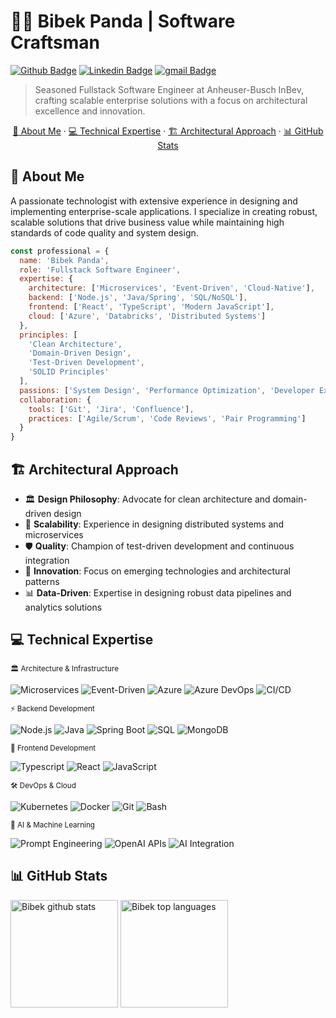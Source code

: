 # 👨‍💻 Bibek Panda | Software Craftsman

[![Github Badge](https://img.shields.io/badge/GitHub--000?style=social&logo=Github&logoColor=black&link=https://github.com/bibekp-dev)](https://github.com/bibekp-dev) 
[![Linkedin Badge](https://img.shields.io/badge/LinkedIn--000?style=social&logo=Linkedin&logoColor=0077B5&link=https://www.linkedin.com/in/pandabibek/)](https://www.linkedin.com/in/pandabibek/)
[![gmail Badge](https://img.shields.io/badge/email--000?style=social&logo=microsoft-outlook&logoColor=0078d4&link=mailto:bibekananda.panda@gmail.com)](mailto:bibekananda.panda@gmail.com)

> Seasoned Fullstack Software Engineer at Anheuser-Busch InBev, crafting scalable enterprise solutions with a focus on architectural excellence and innovation.

<p align='center'>
  <a href="#-about-me">👤 About Me</a>
  ·
  <a href="#-technical-expertise">💻 Technical Expertise</a>
  ·
  <a href="#-architectural-approach">🏗️ Architectural Approach</a>
  ·
  <a href="#-github-stats">📊 GitHub Stats</a>
</p>

## 👤 About Me

A passionate technologist with extensive experience in designing and implementing enterprise-scale applications. I specialize in creating robust, scalable solutions that drive business value while maintaining high standards of code quality and system design.

```js
const professional = {
  name: 'Bibek Panda',
  role: 'Fullstack Software Engineer',
  expertise: {
    architecture: ['Microservices', 'Event-Driven', 'Cloud-Native'],
    backend: ['Node.js', 'Java/Spring', 'SQL/NoSQL'],
    frontend: ['React', 'TypeScript', 'Modern JavaScript'],
    cloud: ['Azure', 'Databricks', 'Distributed Systems']
  },
  principles: [
    'Clean Architecture',
    'Domain-Driven Design',
    'Test-Driven Development',
    'SOLID Principles'
  ],
  passions: ['System Design', 'Performance Optimization', 'Developer Experience'],
  collaboration: {
    tools: ['Git', 'Jira', 'Confluence'],
    practices: ['Agile/Scrum', 'Code Reviews', 'Pair Programming']
  }
}
```

## 🏗️ Architectural Approach

- 🏛️ **Design Philosophy**: Advocate for clean architecture and domain-driven design
- 🔄 **Scalability**: Experience in designing distributed systems and microservices
- 🛡️ **Quality**: Champion of test-driven development and continuous integration
- 🚀 **Innovation**: Focus on emerging technologies and architectural patterns
- 📊 **Data-Driven**: Expertise in designing robust data pipelines and analytics solutions

## 💻 Technical Expertise

<sub>🏛️ Architecture & Infrastructure</sub>

<img src="https://img.shields.io/badge/-Microservices-0078D4?style=flat" alt="Microservices" /> <img src="https://img.shields.io/badge/-Event--Driven-0078D4?style=flat" alt="Event-Driven" /> <img src="https://img.shields.io/badge/-Azure-0078D4?logo=microsoftAzure&logoColor=white&labelColor=0078D4" alt="Azure" /> <img src="https://img.shields.io/badge/-Azure%20DevOps-0078D4?logo=azuredevops&logoColor=white&labelColor=0078D4" alt="Azure DevOps" /> <img src="https://img.shields.io/badge/-CI%2FCD-2088FF?style=flat" alt="CI/CD" />

<sub>⚡ Backend Development</sub>

<img src="https://img.shields.io/badge/-Node.js-339933?logo=node.js&logoColor=white&labelColor=339933" alt="Node.js" /> <img src="https://img.shields.io/badge/-Java-007396?logo=java&logoColor=white&labelColor=007396" alt="Java" /> <img src="https://img.shields.io/badge/-Spring%20Boot-6DB33F?logo=spring&logoColor=white&labelColor=6DB33F" alt="Spring Boot" /> <img src="https://img.shields.io/badge/-SQL-4479A1?logo=postgresql&logoColor=white&labelColor=4479A1" alt="SQL" /> <img src="https://img.shields.io/badge/-MongoDB-47A248?logo=mongodb&logoColor=white&labelColor=47A248" alt="MongoDB" />

<sub>🎨 Frontend Development</sub>

<img src="https://img.shields.io/badge/-TypeScript-007ACC?logo=typescript&logoColor=white&labelColor=007ACC" alt="Typescript" /> <img src="https://img.shields.io/badge/-React%20JS-61DAFB?logo=react&logoColor=white&labelColor=61DAFB" alt="React" /> <img src="https://img.shields.io/badge/-Modern%20JavaScript-F7DF1E?logo=javascript&logoColor=white&labelColor=F7DF1E" alt="JavaScript" />

<sub>🛠️ DevOps & Cloud</sub>

<img src="https://img.shields.io/badge/-Kubernetes-326CE5?logo=kubernetes&logoColor=white&labelColor=326CE5" alt="Kubernetes" /> <img src="https://img.shields.io/badge/-Docker-2496ED?logo=docker&logoColor=white&labelColor=2496ED" alt="Docker" /> <img src="https://img.shields.io/badge/-Git-F05032?logo=Git&logoColor=white&labelColor=F05032" alt="Git" /> <img src="https://img.shields.io/badge/-bash-4EAA25?logo=gnuBash&logoColor=white&labelColor=4EAA25" alt="Bash" />

<sub>🤖 AI & Machine Learning</sub>

<img src="https://img.shields.io/badge/-Prompt%20Engineering-FF6B6B?style=flat&logo=openai&logoColor=white" alt="Prompt Engineering" /> <img src="https://img.shields.io/badge/-OpenAI%20APIs-412991?style=flat&logo=openai&logoColor=white" alt="OpenAI APIs" /> <img src="https://img.shields.io/badge/-AI%20Integration-00B2FF?style=flat&logo=ai&logoColor=white" alt="AI Integration" />

## 📊 GitHub Stats

<img src="https://github-readme-stats.vercel.app/api?username=bibekp-dev&show_icons=true&theme=radical" alt="Bibek github stats" height=172/> <img src="https://github-readme-stats.vercel.app/api/top-langs/?username=bibekp-dev&layout=compact&theme=radical" alt="Bibek top languages" height=172/>
